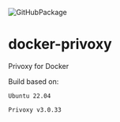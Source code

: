 ![GitHubPackage](https://github.com/tmknight/docker-privoxy/actions/workflows/github-package.yml/badge.svg)

# docker-privoxy
Privoxy for Docker

Build based on:

`Ubuntu 22.04`

`Privoxy v3.0.33`
